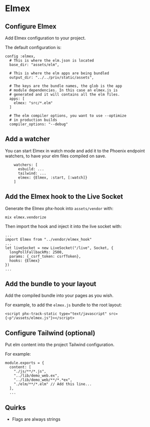 # Elmex

## Configure Elmex

Add Elmex configuration to your project.

The default configuration is:

```
config :elmex,
  # This is where the elm.json is located
  base_dir: "assets/elm",

  # This is where the elm apps are being bundled
  output_dir: "../../priv/static/assets",

  # The keys are the bundle names, the glob is the app
  # module dependencies. In this case an elmex.js is
  # generated and it will contains all the elm files.
  apps: [
    elmex: "src/*.elm"
  ]

  # The elm compiler options, you want to use --optimize
  # in production builds
  compiler_options: "--debug"
```

## Add a watcher

You can start Elmex in watch mode and add it to the
Phoenix endpoint watchers, to have your elm files
compiled on save.

```
    watchers: [
      esbuild: ...
      tailwind: ...
      elmex: {Elmex, :start, [:watch]}
    ]
```

## Add the Elmex hook to the Live Socket

Generate the Elmex phx-hook into `assets/vendor` with:

```
mix elmex.vendorize
```

Then import the hook and inject it into the live socket with:

```
...
import Elmex from "../vendor/elmex_hook"
...
let liveSocket = new LiveSocket("/live", Socket, {
  longPollFallbackMs: 2500,
  params: {_csrf_token: csrfToken},
  hooks: {Elmex}
})
...
```

## Add the bundle to your layout

Add the compiled bundle into your pages as you wish.

For example, to add the `elmex.js` bundle to the root layout:

```
<script phx-track-static type="text/javascript" src={~p"/assets/elmex.js"}></script>
```

## Configure Tailwind (optional)

Put elm content into the project Tailwind configuration.

For example:

```
module.exports = {
  content: [
    "./js/**/*.js",
    "../lib/demo_web.ex",
    "../lib/demo_web/**/*.*ex",
    "./elm/**/*.elm" // Add this line...
  ],
  ...
```

## Quirks

- Flags are always strings
